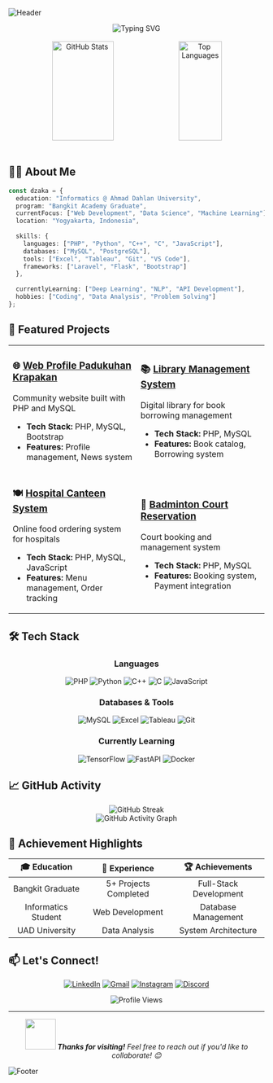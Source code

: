 ![Header](https://capsule-render.vercel.app/api?type=waving&color=0:667eea,100:764ba2&height=200&section=header&text=M.%20Dzaka%20Al%20Fikri&fontSize=40&fontColor=ffffff&animation=fadeIn&fontAlignY=35&desc=Software%20Developer%20%7C%20Data%20Enthusiast&descAlignY=50&descAlign=center)

<div align="center">
  <img src="https://readme-typing-svg.herokuapp.com?font=Fira+Code&size=22&pause=1000&color=667eea&center=true&vCenter=true&width=435&lines=Welcome+to+my+GitHub!;Bangkit+Graduate;Informatics+Student;Full-Stack+Developer;Data+Science+Enthusiast" alt="Typing SVG" />
</div>

<br/>

<div align="center">
  <img width="49%" height="195px" src="https://github-readme-stats.vercel.app/api?username=DzakaAl&show_icons=true&theme=react&border_radius=10&border_color=667eea" alt="GitHub Stats" />
  <img width="41%" height="195px" src="https://github-readme-stats.vercel.app/api/top-langs/?username=DzakaAl&layout=compact&theme=react&border_radius=10&border_color=667eea" alt="Top Languages" />
</div>

<br/>

## 👨‍💻 About Me

```typescript
const dzaka = {
  education: "Informatics @ Ahmad Dahlan University",
  program: "Bangkit Academy Graduate",
  currentFocus: ["Web Development", "Data Science", "Machine Learning"],
  location: "Yogyakarta, Indonesia",
  
  skills: {
    languages: ["PHP", "Python", "C++", "C", "JavaScript"],
    databases: ["MySQL", "PostgreSQL"],
    tools: ["Excel", "Tableau", "Git", "VS Code"],
    frameworks: ["Laravel", "Flask", "Bootstrap"]
  },
  
  currentlyLearning: ["Deep Learning", "NLP", "API Development"],
  hobbies: ["Coding", "Data Analysis", "Problem Solving"]
};
```

## 🚀 Featured Projects

<table>
<tr>
<td width="50%">

### 🌐 [Web Profile Padukuhan Krapakan](https://github.com/DzakaAl/Web-Profile-Padukuhan-Krapakan)
Community website built with PHP and MySQL
- **Tech Stack:** PHP, MySQL, Bootstrap
- **Features:** Profile management, News system

</td>
<td width="50%">

### 📚 [Library Management System](https://github.com/DzakaAl/Peminjaman-Buku-di-Perpustakaan-Tadika-Mesra)
Digital library for book borrowing management
- **Tech Stack:** PHP, MySQL
- **Features:** Book catalog, Borrowing system

</td>
</tr>
<tr>
<td width="50%">

### 🍽️ [Hospital Canteen System](https://github.com/DzakaAl/Sistem-Pemesanan-Kantin-Rumah-Sakit)
Online food ordering system for hospitals
- **Tech Stack:** PHP, MySQL, JavaScript
- **Features:** Menu management, Order tracking

</td>
<td width="50%">

### 🏸 [Badminton Court Reservation](https://github.com/DzakaAl/Sistem-Reservasi-Lapangan-Badminton)
Court booking and management system
- **Tech Stack:** PHP, MySQL
- **Features:** Booking system, Payment integration

</td>
</tr>
</table>

## 🛠️ Tech Stack

<div align="center">

### Languages
![PHP](https://img.shields.io/badge/PHP-777BB4?style=for-the-badge&logo=php&logoColor=white)
![Python](https://img.shields.io/badge/Python-3776AB?style=for-the-badge&logo=python&logoColor=white)
![C++](https://img.shields.io/badge/C++-00599C?style=for-the-badge&logo=c%2B%2B&logoColor=white)
![C](https://img.shields.io/badge/C-A8B9CC?style=for-the-badge&logo=c&logoColor=black)
![JavaScript](https://img.shields.io/badge/JavaScript-F7DF1E?style=for-the-badge&logo=javascript&logoColor=black)

### Databases & Tools
![MySQL](https://img.shields.io/badge/MySQL-4479A1?style=for-the-badge&logo=mysql&logoColor=white)
![Excel](https://img.shields.io/badge/Microsoft_Excel-217346?style=for-the-badge&logo=microsoft-excel&logoColor=white)
![Tableau](https://img.shields.io/badge/Tableau-E97627?style=for-the-badge&logo=tableau&logoColor=white)
![Git](https://img.shields.io/badge/Git-F05032?style=for-the-badge&logo=git&logoColor=white)

### Currently Learning
![TensorFlow](https://img.shields.io/badge/TensorFlow-FF6F00?style=for-the-badge&logo=tensorflow&logoColor=white)
![FastAPI](https://img.shields.io/badge/FastAPI-009688?style=for-the-badge&logo=fastapi&logoColor=white)
![Docker](https://img.shields.io/badge/Docker-2496ED?style=for-the-badge&logo=docker&logoColor=white)

</div>

## 📈 GitHub Activity

<div align="center">
  <img src="https://github-readme-streak-stats.herokuapp.com/?user=DzakaAl&theme=react&border_radius=10&border=667eea" alt="GitHub Streak" />
</div>

<div align="center">
  <img src="https://github-readme-activity-graph.vercel.app/graph?username=DzakaAl&bg_color=20232a&color=667eea&line=667eea&point=ffffff&area=true&hide_border=true" alt="GitHub Activity Graph" />
</div>

## 🌟 Achievement Highlights

<div align="center">

| 🎓 Education | 💼 Experience | 🏆 Achievements |
|:---:|:---:|:---:|
| Bangkit Graduate | 5+ Projects Completed | Full-Stack Development |
| Informatics Student | Web Development | Database Management |
| UAD University | Data Analysis | System Architecture |

</div>

## 📫 Let's Connect!

<div align="center">

[![LinkedIn](https://img.shields.io/badge/LinkedIn-0077B5?style=for-the-badge&logo=linkedin&logoColor=white)](https://www.linkedin.com/in/m-dzaka-al-fikri-7bba421a4/)
[![Gmail](https://img.shields.io/badge/Gmail-D14836?style=for-the-badge&logo=gmail&logoColor=white)](mailto:dzakaal10@gmail.com)
[![Instagram](https://img.shields.io/badge/Instagram-E4405F?style=for-the-badge&logo=instagram&logoColor=white)](https://instagram.com/moredzl)
[![Discord](https://img.shields.io/badge/Discord-7289DA?style=for-the-badge&logo=discord&logoColor=white)](https://discord.com/users/665819147334057997)

</div>

<div align="center">
  <img src="https://komarev.com/ghpvc/?username=DzakaAl&color=667eea&style=flat-square&label=Profile+Views" alt="Profile Views" />
</div>

---

<div align="center">
  <img src="https://media.giphy.com/media/LnQjpWaON8nhr21vNW/giphy.gif" width="60"> 
  <em><b>Thanks for visiting!</b> Feel free to reach out if you'd like to collaborate! 😊</em>
</div>

![Footer](https://capsule-render.vercel.app/api?type=waving&color=0:667eea,100:764ba2&height=120&section=footer)
